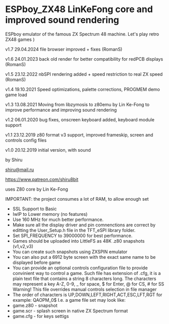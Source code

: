 # ESPboy_ZX48 LinKeFong core and improved sound rendering
ESPboy emulator of the famous ZX Spectrum 48 machine. Let's play retro ZX48 games )
   
v1.7 29.04.2024 file browser improved + fixes (RomanS)

v1.6 24.01.2023 back old render for better compatibility for redPCB displays (RomanS)

v1.5 23.12.2022 nbSPI rendering added + speed restriction to real ZX speed (RomanS)

v1.4 19.10.2021 Speed optimizations, palette corrections, PROGMEM demo game load

v1.3 13.08.2021 Moving from libzymosis to z80emu by Lin Ke-Fong to improve performance and improving sound rendering   
    
v1.2 06.01.2020 bug fixes, onscreen keyboard added, keyboard module support

v1.1 23.12.2019  z80 format v3 support, improved frameskip, screen and controls config files

v1.0 20.12.2019 initial version, with sound

by Shiru

shiru@mail.ru

https://www.patreon.com/shiru8bit

uses Z80 core by Lin Ke-Fong

IMPORTANT: the project consumes a lot of RAM, to allow enough set
- SSL Support to Basic
- IwIP to Lower memory (no features)
- Use 160 MHz for much better performance.
- Make sure all the display driver and pin comnenctions are correct by editting the User_Setup.h file in the TFT_eSPI library folder.
- Set SPI_FREQUENCY to 39000000 for best performance.
- Games should be uploaded into LittleFS as 48K .z80 snapshots (v1,v2,v3)
- You can create such snapshots using ZXSPIN emulator
- You can also put a 6912 byte screen with the exact same name to be displayed before game
- You can provide an optional controls configuration file to provide convinient way to control a game. Such file has extension of .cfg, it is a plain text file that contains a string 8 characters long. The characters may represent a key A-Z, 0-9, _ for space, $ for Enter, @ for CS, # for SS
   Warning! This file overrides manual controls selection in file manager
- The order of characters is UP,DOWN,LEFT,RIGHT,ACT,ESC,LFT,RGT 
for example: QAOPM_0$ 
I.e. a game file set may look like:
- game.z80 - snapshot
- game.scr - splash screen in native ZX Spectrum format
- game.cfg - for keys settigs 
